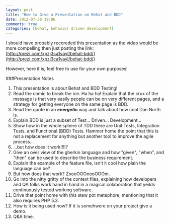 ```yaml
---
layout: post
title: "How to Give a Presentation on Behat and BDD"
date: 2012-07-30 19:06
comments: true
categories: [behat, behavior driven development]
---
```


I should have probably recoreded this presentation as the video would be more compelling then just posting the link: [http://prezi.com/xpzj3ca1vayl/behat-bdd/](http://prezi.com/xpzj3ca1vayl/behat-bdd/)

However, here it is, feel free to use for your own purposes!

###Presentation Notes

1. This presentation is about Behat and BDD Testing!
2. Read the comic to break the ice. Ha ha ha! Explain that the crux of the message is that very easily people can be on very different pages, and a strategy for getting everyone on the same page is BDD.
3. Read the quote in an ***energetic*** way and talk about how cool Dan North is.
4. Explain BDD is just a subset of Test… Driven… Development…
5. Show how in the whole sphere of TDD there are Unit Tests, Integration Tests, and Functional (BDD) Tests. Hammer home the point that this is not a replacement for anything but another tool to improve the agile process…
6. …but how does it work!!!!?
7. Give an over view of the gherkin language and how "given", "when", and "then" can be used to describe the business requirement.
8. Explain the example of the feature file, isn't it cool how plain the language can be?
9. But how does that work? ZoooOOOoooOOOm.
10. Go into the nitty gritty of the context files, explaining how developers and QA folks work hand in hand in a magical colaboration that yeilds continuously tested working software.
11. Drive that point home with this stew pot metephore, mentioning that it also requires PHP 5.3.
12. How is it being used now? If it is somehwere on your project give a demo.
13. Q&A time.
